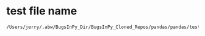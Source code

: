 # test file name

```text
/Users/jerry/.abw/BugsInPy_Dir/BugsInPy_Cloned_Repos/pandas/pandas/tests/io/json/test_pandas.py
```